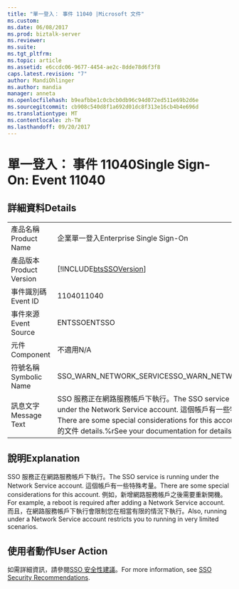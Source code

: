 ```yaml
---
title: "單一登入： 事件 11040 |Microsoft 文件"
ms.custom: 
ms.date: 06/08/2017
ms.prod: biztalk-server
ms.reviewer: 
ms.suite: 
ms.tgt_pltfrm: 
ms.topic: article
ms.assetid: e6ccdc06-9677-4454-ae2c-8dde78d6f3f8
caps.latest.revision: "7"
author: MandiOhlinger
ms.author: mandia
manager: anneta
ms.openlocfilehash: b9eafbbe1c0cbcb0db96c94d072ed511e69b2d6e
ms.sourcegitcommit: cb908c540d8f1a692d01dc8f313e16cb4b4e696d
ms.translationtype: MT
ms.contentlocale: zh-TW
ms.lasthandoff: 09/20/2017
---
```

# <a name="single-sign-on-event-11040"></a><span data-ttu-id="4dd28-102">單一登入： 事件 11040</span><span class="sxs-lookup"><span data-stu-id="4dd28-102">Single Sign-On: Event 11040</span></span>
## <a name="details"></a><span data-ttu-id="4dd28-103">詳細資料</span><span class="sxs-lookup"><span data-stu-id="4dd28-103">Details</span></span>  
  
|||  
|-|-|  
|<span data-ttu-id="4dd28-104">產品名稱</span><span class="sxs-lookup"><span data-stu-id="4dd28-104">Product Name</span></span>|<span data-ttu-id="4dd28-105">企業單一登入</span><span class="sxs-lookup"><span data-stu-id="4dd28-105">Enterprise Single Sign-On</span></span>|  
|<span data-ttu-id="4dd28-106">產品版本</span><span class="sxs-lookup"><span data-stu-id="4dd28-106">Product Version</span></span>|[!INCLUDE[btsSSOVersion](../includes/btsssoversion-md.md)]|  
|<span data-ttu-id="4dd28-107">事件識別碼</span><span class="sxs-lookup"><span data-stu-id="4dd28-107">Event ID</span></span>|<span data-ttu-id="4dd28-108">11040</span><span class="sxs-lookup"><span data-stu-id="4dd28-108">11040</span></span>|  
|<span data-ttu-id="4dd28-109">事件來源</span><span class="sxs-lookup"><span data-stu-id="4dd28-109">Event Source</span></span>|<span data-ttu-id="4dd28-110">ENTSSO</span><span class="sxs-lookup"><span data-stu-id="4dd28-110">ENTSSO</span></span>|  
|<span data-ttu-id="4dd28-111">元件</span><span class="sxs-lookup"><span data-stu-id="4dd28-111">Component</span></span>|<span data-ttu-id="4dd28-112">不適用</span><span class="sxs-lookup"><span data-stu-id="4dd28-112">N/A</span></span>|  
|<span data-ttu-id="4dd28-113">符號名稱</span><span class="sxs-lookup"><span data-stu-id="4dd28-113">Symbolic Name</span></span>|<span data-ttu-id="4dd28-114">SSO_WARN_NETWORK_SERVICE</span><span class="sxs-lookup"><span data-stu-id="4dd28-114">SSO_WARN_NETWORK_SERVICE</span></span>|  
|<span data-ttu-id="4dd28-115">訊息文字</span><span class="sxs-lookup"><span data-stu-id="4dd28-115">Message Text</span></span>|<span data-ttu-id="4dd28-116">SSO 服務正在網路服務帳戶下執行。</span><span class="sxs-lookup"><span data-stu-id="4dd28-116">The SSO service is running under the Network Service account.</span></span> <span data-ttu-id="4dd28-117">這個帳戶有一些特殊考量。</span><span class="sxs-lookup"><span data-stu-id="4dd28-117">There are some special considerations for this account.</span></span> <span data-ttu-id="4dd28-118">請參閱您的文件 details.%r</span><span class="sxs-lookup"><span data-stu-id="4dd28-118">See your documentation for details.%r</span></span>|  
  
## <a name="explanation"></a><span data-ttu-id="4dd28-119">說明</span><span class="sxs-lookup"><span data-stu-id="4dd28-119">Explanation</span></span>  
 <span data-ttu-id="4dd28-120">SSO 服務正在網路服務帳戶下執行。</span><span class="sxs-lookup"><span data-stu-id="4dd28-120">The SSO service is running under the Network Service account.</span></span> <span data-ttu-id="4dd28-121">這個帳戶有一些特殊考量。</span><span class="sxs-lookup"><span data-stu-id="4dd28-121">There are some special considerations for this account.</span></span> <span data-ttu-id="4dd28-122">例如，新增網路服務帳戶之後需要重新開機。</span><span class="sxs-lookup"><span data-stu-id="4dd28-122">For example, a reboot is required after adding a Network Service account.</span></span> <span data-ttu-id="4dd28-123">而且，在網路服務帳戶下執行會限制您在相當有限的情況下執行。</span><span class="sxs-lookup"><span data-stu-id="4dd28-123">Also, running under a Network Service account restricts you to running in very limited scenarios.</span></span>  
  
## <a name="user-action"></a><span data-ttu-id="4dd28-124">使用者動作</span><span class="sxs-lookup"><span data-stu-id="4dd28-124">User Action</span></span>  
 <span data-ttu-id="4dd28-125">如需詳細資訊，請參閱[SSO 安全性建議](../core/sso-security-recommendations.md)。</span><span class="sxs-lookup"><span data-stu-id="4dd28-125">For more information, see [SSO Security Recommendations](../core/sso-security-recommendations.md).</span></span>